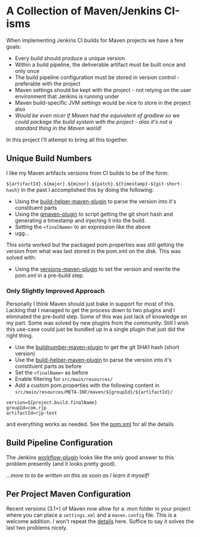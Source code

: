 # A Collection of Maven/Jenkins CI-isms

When implementing Jenkins CI builds for Maven projects we have a few goals:

* Every build should produce a unique version
* Within a build pipeline, the deliverable artifact must be built once and only once
* The build pipeline configuration must be stored in version control - preferable with the project
* Maven settings should be kept with the project - not relying on the user environment that Jenkins is running under
* Maven build-specific JVM settings would be nice to store in the project also
* *Would be even nicer if Maven had the equivalent of gradlew so we could package the build system with the project - alas it's not a standard thing in the Maven world!*

In this project I'll attempt to bring all this together.

## Unique Build Numbers
I like my Maven artifacts versions from CI builds to be of the form:

`
${artifactId}.${major}.${minor}.${patch}.${timestamp}-${git-short-hash}
`
In the past I accomplished this by doing the following:

* Using the [build-helper-maven-plugin](http://mojo.codehaus.org/build-helper-maven-plugin/) to parse the version into it's constituent parts
* Using the [gmaven-plugin](http://docs.codehaus.org/display/GMAVEN/Executing+Groovy+Code) to script getting the git short hash and generating a timestamp and injecting it into the build.
* Setting the `<finalName>` to an expression like the above
* ugg...

This sorta worked but the packaged pom.properties was still getting the version from what was last stored in the pom.xml on the disk. This was solved with:

* Using the [versions-maven-plugin](http://mojo.codehaus.org/versions-maven-plugin/) to set the version and rewrite the pom.xml in a pre-build step. 

### Only Slightly Improved Approach

Personally I think Maven should just bake in support for most of this. Lacking that I managed to get the process down to two plugins and I eliminated the pre-build step.  Some of this was just lack of knowledge on my part. Some was solved by new plugins from the community.  Still I wish this use-case could just be bundled up in a single plugin that just did the right thing.

* Use the [buildnumber-maven-plugin](buildnumber-maven-plugin) to get the git SHA1 hash (short version)
* Use the [build-helper-maven-plugin](http://mojo.codehaus.org/build-helper-maven-plugin/) to parse the version into it's constituent parts as before
* Set the `<finalName>` as before
* Enable filtering for `src/main/resources/`
* Add a custom pom.properties with the following content in `src/main/resources/META-INF/maven/${groupId}/${artifactId}/`

```
version=${project.build.finalName}
groupId=com.rjp
artifactId=rjp-test

```

and everything works as needed.  See the [pom.xml](pom.xml) for all the details
 
## Build Pipeline Configuration
The Jenkins [workflow-plugin](https://github.com/jenkinsci/workflow-plugin) looks like the only good answer to this problem presently (and it looks pretty good).  

*...more to to be written on this as soon as I learn it myself!*

## Per Project Maven Configuration
Recent versions (3.1+) of Maven now allow for a .mvn folder in your project where you can place a `settings.xml` and a `maven.config` file.  This is a welcome addition.  I won't repeat the [details](http://takari.io/2015/03/20/mmp.html) here.  Suffice to say it solves the last two problems nicely.

